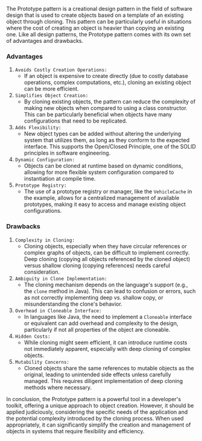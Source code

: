 The Prototype pattern is a creational design pattern in the field of software design that is used to create objects based on a template of an existing object through cloning. This pattern can be particularly useful in situations where the cost of creating an object is heavier than copying an existing one. Like all design patterns, the Prototype pattern comes with its own set of advantages and drawbacks.

### Advantages

1. `Avoids Costly Creation Operations:` 
   - If an object is expensive to create directly (due to costly database operations, complex computations, etc.), cloning an existing object can be more efficient.
2. `Simplifies Object Creation:` 
   - By cloning existing objects, the pattern can reduce the complexity of making new objects when compared to using a class constructor. This can be particularly beneficial when objects have many configurations that need to be replicated.
3. `Adds Flexibility:` 
   - New object types can be added without altering the underlying system that utilizes them, as long as they conform to the expected interface. This supports the Open/Closed Principle, one of the SOLID principles in software engineering.
4. `Dynamic Configuration:` 
   - Objects can be cloned at runtime based on dynamic conditions, allowing for more flexible system configuration compared to instantiation at compile time.
5. `Prototype Registry:` 
   - The use of a prototype registry or manager, like the `VehicleCache` in the example, allows for a centralized management of available prototypes, making it easy to access and manage existing object configurations.

### Drawbacks

1. `Complexity in Cloning:` 
   - Cloning objects, especially when they have circular references or complex graphs of objects, can be difficult to implement correctly. Deep cloning (copying all objects referenced by the cloned object) versus shallow cloning (copying references) needs careful consideration.
2. `Ambiguity in Clone Implementation:` 
   - The cloning mechanism depends on the language's support (e.g., the `clone` method in Java). This can lead to confusion or errors, such as not correctly implementing deep vs. shallow copy, or misunderstanding the clone's behavior.
3. `Overhead in Cloneable Interface:` 
   - In languages like Java, the need to implement a `Cloneable` interface or equivalent can add overhead and complexity to the design, particularly if not all properties of the object are cloneable.
4. `Hidden Costs:` 
   - While cloning might seem efficient, it can introduce runtime costs not immediately apparent, especially with deep cloning of complex objects.
5. `Mutability Concerns:` 
   - Cloned objects share the same references to mutable objects as the original, leading to unintended side effects unless carefully managed. This requires diligent implementation of deep cloning methods where necessary.

In conclusion, the Prototype pattern is a powerful tool in a developer's toolkit, offering a unique approach to object creation. However, it should be applied judiciously, considering the specific needs of the application and the potential complexity introduced by the cloning process. When used appropriately, it can significantly simplify the creation and management of objects in systems that require flexibility and efficiency.